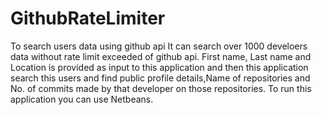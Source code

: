 # GithubRateLimiter
To search users data using github api
It can search over 1000 develoers data without rate limit exceeded of github api. First name, Last name and Location is provided as input to this application and then this application search this users and find public profile details,Name of repositories and No. of commits made by that developer on those repositories.
To run this application you can use Netbeans.
